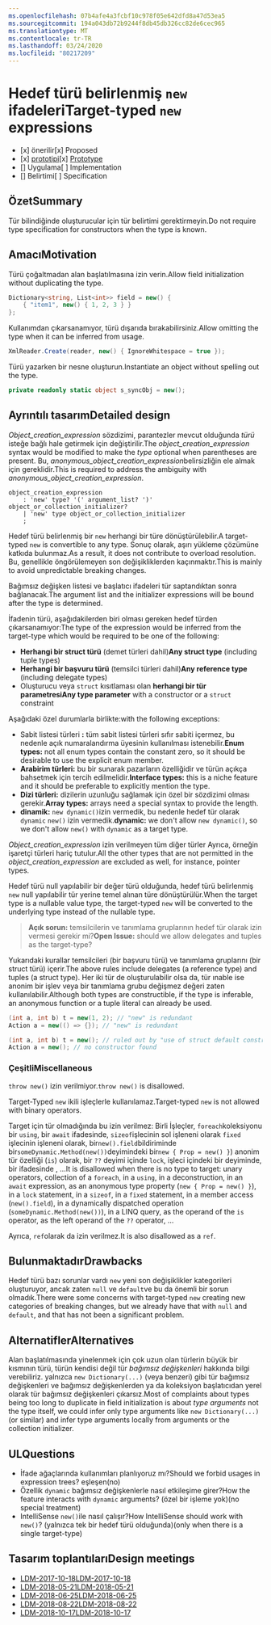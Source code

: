 ```yaml
---
ms.openlocfilehash: 07b4afe4a3fcbf10c978f05e642dfd8a47d53ea5
ms.sourcegitcommit: 194a043db72b9244f8db45db326cc82de6cec965
ms.translationtype: MT
ms.contentlocale: tr-TR
ms.lasthandoff: 03/24/2020
ms.locfileid: "80217209"
---
```


# <a name="target-typed-new-expressions"></a><span data-ttu-id="a81ea-101">Hedef türü belirlenmiş `new` ifadeleri</span><span class="sxs-lookup"><span data-stu-id="a81ea-101">Target-typed `new` expressions</span></span>

* <span data-ttu-id="a81ea-102">[x] önerilir</span><span class="sxs-lookup"><span data-stu-id="a81ea-102">[x] Proposed</span></span>
* <span data-ttu-id="a81ea-103">[x] [prototipi](https://github.com/alrz/roslyn/tree/features/target-typed-new)</span><span class="sxs-lookup"><span data-stu-id="a81ea-103">[x] [Prototype](https://github.com/alrz/roslyn/tree/features/target-typed-new)</span></span>
* <span data-ttu-id="a81ea-104">[] Uygulama</span><span class="sxs-lookup"><span data-stu-id="a81ea-104">[ ] Implementation</span></span>
* <span data-ttu-id="a81ea-105">[] Belirtimi</span><span class="sxs-lookup"><span data-stu-id="a81ea-105">[ ] Specification</span></span>

## <a name="summary"></a><span data-ttu-id="a81ea-106">Özet</span><span class="sxs-lookup"><span data-stu-id="a81ea-106">Summary</span></span>
[summary]: #summary

<span data-ttu-id="a81ea-107">Tür bilindiğinde oluşturucular için tür belirtimi gerektirmeyin.</span><span class="sxs-lookup"><span data-stu-id="a81ea-107">Do not require type specification for constructors when the type is known.</span></span> 

## <a name="motivation"></a><span data-ttu-id="a81ea-108">Amacı</span><span class="sxs-lookup"><span data-stu-id="a81ea-108">Motivation</span></span>
[motivation]: #motivation

<span data-ttu-id="a81ea-109">Türü çoğaltmadan alan başlatılmasına izin verin.</span><span class="sxs-lookup"><span data-stu-id="a81ea-109">Allow field initialization without duplicating the type.</span></span>
```cs
Dictionary<string, List<int>> field = new() {
    { "item1", new() { 1, 2, 3 } }
};
```

<span data-ttu-id="a81ea-110">Kullanımdan çıkarsanamıyor, türü dışarıda bırakabilirsiniz.</span><span class="sxs-lookup"><span data-stu-id="a81ea-110">Allow omitting the type when it can be inferred from usage.</span></span>
```cs
XmlReader.Create(reader, new() { IgnoreWhitespace = true });
```

<span data-ttu-id="a81ea-111">Türü yazarken bir nesne oluşturun.</span><span class="sxs-lookup"><span data-stu-id="a81ea-111">Instantiate an object without spelling out the type.</span></span>
```cs
private readonly static object s_syncObj = new();
```

## <a name="detailed-design"></a><span data-ttu-id="a81ea-112">Ayrıntılı tasarım</span><span class="sxs-lookup"><span data-stu-id="a81ea-112">Detailed design</span></span>
[design]: #detailed-design

<span data-ttu-id="a81ea-113">*Object_creation_expression* sözdizimi, parantezler mevcut olduğunda *türü* isteğe bağlı hale getirmek için değiştirilir.</span><span class="sxs-lookup"><span data-stu-id="a81ea-113">The *object_creation_expression* syntax would be modified to make the *type* optional when parentheses are present.</span></span> <span data-ttu-id="a81ea-114">Bu, *anonymous_object_creation_expression*belirsizliğin ele almak için gereklidir.</span><span class="sxs-lookup"><span data-stu-id="a81ea-114">This is required to address the ambiguity with *anonymous_object_creation_expression*.</span></span>
```antlr
object_creation_expression
    : 'new' type? '(' argument_list? ')' object_or_collection_initializer?
    | 'new' type object_or_collection_initializer
    ;
```

<span data-ttu-id="a81ea-115">Hedef türü belirlenmiş bir `new` herhangi bir türe dönüştürülebilir.</span><span class="sxs-lookup"><span data-stu-id="a81ea-115">A target-typed `new` is convertible to any type.</span></span> <span data-ttu-id="a81ea-116">Sonuç olarak, aşırı yükleme çözümüne katkıda bulunmaz.</span><span class="sxs-lookup"><span data-stu-id="a81ea-116">As a result, it does not contribute to overload resolution.</span></span> <span data-ttu-id="a81ea-117">Bu, genellikle öngörülemeyen son değişikliklerden kaçınmaktır.</span><span class="sxs-lookup"><span data-stu-id="a81ea-117">This is mainly to avoid unpredictable breaking changes.</span></span>

<span data-ttu-id="a81ea-118">Bağımsız değişken listesi ve başlatıcı ifadeleri tür saptandıktan sonra bağlanacak.</span><span class="sxs-lookup"><span data-stu-id="a81ea-118">The argument list and the initializer expressions will be bound after the type is determined.</span></span>

<span data-ttu-id="a81ea-119">İfadenin türü, aşağıdakilerden biri olması gereken hedef türden çıkarsanamıyor:</span><span class="sxs-lookup"><span data-stu-id="a81ea-119">The type of the expression would be inferred from the target-type which would be required to be one of the following:</span></span>

- <span data-ttu-id="a81ea-120">**Herhangi bir struct türü** (demet türleri dahil)</span><span class="sxs-lookup"><span data-stu-id="a81ea-120">**Any struct type** (including tuple types)</span></span>
- <span data-ttu-id="a81ea-121">**Herhangi bir başvuru türü** (temsilci türleri dahil)</span><span class="sxs-lookup"><span data-stu-id="a81ea-121">**Any reference type** (including delegate types)</span></span>
- <span data-ttu-id="a81ea-122">Oluşturucu veya `struct` kısıtlaması olan **herhangi bir tür parametresi**</span><span class="sxs-lookup"><span data-stu-id="a81ea-122">**Any type parameter** with a constructor or a `struct` constraint</span></span>

<span data-ttu-id="a81ea-123">Aşağıdaki özel durumlarla birlikte:</span><span class="sxs-lookup"><span data-stu-id="a81ea-123">with the following exceptions:</span></span>

- <span data-ttu-id="a81ea-124">Sabit listesi türleri **:** tüm sabit listesi türleri sıfır sabiti içermez, bu nedenle açık numaralandırma üyesinin kullanılması istenebilir.</span><span class="sxs-lookup"><span data-stu-id="a81ea-124">**Enum types:** not all enum types contain the constant zero, so it should be desirable to use the explicit enum member.</span></span>
- <span data-ttu-id="a81ea-125">**Arabirim türleri:** bu bir sunarak pazarların özelliğidir ve türün açıkça bahsetmek için tercih edilmelidir.</span><span class="sxs-lookup"><span data-stu-id="a81ea-125">**Interface types:** this is a niche feature and it should be preferable to explicitly mention the type.</span></span>
- <span data-ttu-id="a81ea-126">**Dizi türleri:** dizilerin uzunluğu sağlamak için özel bir sözdizimi olması gerekir.</span><span class="sxs-lookup"><span data-stu-id="a81ea-126">**Array types:** arrays need a special syntax to provide the length.</span></span>
- <span data-ttu-id="a81ea-127">**dinamik:** `new dynamic()`izin vermedik, bu nedenle hedef tür olarak `dynamic` `new()` izin vermedik.</span><span class="sxs-lookup"><span data-stu-id="a81ea-127">**dynamic:** we don't allow `new dynamic()`, so we don't allow `new()` with `dynamic` as a target type.</span></span>

<span data-ttu-id="a81ea-128">*Object_creation_expression* izin verilmeyen tüm diğer türler Ayrıca, örneğin işaretçi türleri hariç tutulur.</span><span class="sxs-lookup"><span data-stu-id="a81ea-128">All the other types that are not permitted in the *object_creation_expression* are excluded as well, for instance, pointer types.</span></span>

<span data-ttu-id="a81ea-129">Hedef türü null yapılabilir bir değer türü olduğunda, hedef türü belirlenmiş `new` null yapılabilir tür yerine temel alınan türe dönüştürülür.</span><span class="sxs-lookup"><span data-stu-id="a81ea-129">When the target type is a nullable value type, the target-typed `new` will be converted to the underlying type instead of the nullable type.</span></span>

> <span data-ttu-id="a81ea-130">**Açık sorun:** temsilcilerin ve tanımlama gruplarının hedef tür olarak izin vermesi gerekir mi?</span><span class="sxs-lookup"><span data-stu-id="a81ea-130">**Open Issue:** should we allow delegates and tuples as the target-type?</span></span>

<span data-ttu-id="a81ea-131">Yukarıdaki kurallar temsilcileri (bir başvuru türü) ve tanımlama gruplarını (bir struct türü) içerir.</span><span class="sxs-lookup"><span data-stu-id="a81ea-131">The above rules include delegates (a reference type) and tuples (a struct type).</span></span> <span data-ttu-id="a81ea-132">Her iki tür de oluşturulabilir olsa da, tür ınable ise anonim bir işlev veya bir tanımlama grubu değişmez değeri zaten kullanılabilir.</span><span class="sxs-lookup"><span data-stu-id="a81ea-132">Although both types are constructible, if the type is inferable, an anonymous function or a tuple literal can already be used.</span></span>
```cs
(int a, int b) t = new(1, 2); // "new" is redundant
Action a = new(() => {}); // "new" is redundant

(int a, int b) t = new(); // ruled out by "use of struct default constructor"
Action a = new(); // no constructor found
```

### <a name="miscellaneous"></a><span data-ttu-id="a81ea-133">Çeşitli</span><span class="sxs-lookup"><span data-stu-id="a81ea-133">Miscellaneous</span></span>

<span data-ttu-id="a81ea-134">`throw new()` izin verilmiyor.</span><span class="sxs-lookup"><span data-stu-id="a81ea-134">`throw new()` is disallowed.</span></span>

<span data-ttu-id="a81ea-135">Target-Typed `new` ikili işleçlerle kullanılamaz.</span><span class="sxs-lookup"><span data-stu-id="a81ea-135">Target-typed `new` is not allowed with binary operators.</span></span>

<span data-ttu-id="a81ea-136">Target için tür olmadığında bu izin verilmez: Birli İşleçler, `foreach`koleksiyonu bir `using`, bir `await` ifadesinde, `sizeof`işlecinin sol işleneni olarak `fixed` işlecinin işleneni olarak, bir`new().field`bildiriminde bir`someDynamic.Method(new())`deyimindeki bir`new { Prop = new() }`) anonim tür özelliği (`is`) olarak, bir `??` deyimi içinde `lock`, işleci içindeki bir deyiminde, bir ifadesinde ,  ...</span><span class="sxs-lookup"><span data-stu-id="a81ea-136">It is disallowed when there is no type to target: unary operators, collection of a `foreach`, in a `using`, in a deconstruction, in an `await` expression, as an anonymous type property (`new { Prop = new() }`), in a `lock` statement, in a `sizeof`, in a `fixed` statement, in a member access (`new().field`), in a dynamically dispatched operation (`someDynamic.Method(new())`), in a LINQ query, as the operand of the `is` operator, as the left operand of the `??` operator,  ...</span></span>

<span data-ttu-id="a81ea-137">Ayrıca, `ref`olarak da izin verilmez.</span><span class="sxs-lookup"><span data-stu-id="a81ea-137">It is also disallowed as a `ref`.</span></span>

## <a name="drawbacks"></a><span data-ttu-id="a81ea-138">Bulunmaktadır</span><span class="sxs-lookup"><span data-stu-id="a81ea-138">Drawbacks</span></span>
[drawbacks]: #drawbacks

<span data-ttu-id="a81ea-139">Hedef türü bazı sorunlar vardı `new` yeni son değişiklikler kategorileri oluşturuyor, ancak zaten `null` ve `default`ve bu da önemli bir sorun olmadık.</span><span class="sxs-lookup"><span data-stu-id="a81ea-139">There were some concerns with target-typed `new` creating new categories of breaking changes, but we already have that with `null` and `default`, and that has not been a significant problem.</span></span>

## <a name="alternatives"></a><span data-ttu-id="a81ea-140">Alternatifler</span><span class="sxs-lookup"><span data-stu-id="a81ea-140">Alternatives</span></span>
[alternatives]: #alternatives

<span data-ttu-id="a81ea-141">Alan başlatılmasında yinelenmek için çok uzun olan türlerin büyük bir kısmının türü, türün kendisi değil tür *bağımsız değişkenleri* hakkında bilgi verebiliriz. yalnızca `new Dictionary(...)` (veya benzeri) gibi tür bağımsız değişkenleri ve bağımsız değişkenlerden ya da koleksiyon başlatıcıdan yerel olarak tür bağımsız değişkenleri çıkarsız.</span><span class="sxs-lookup"><span data-stu-id="a81ea-141">Most of complaints about types being too long to duplicate in field initialization is about *type arguments* not the type itself, we could infer only type arguments like `new Dictionary(...)` (or similar) and infer type arguments locally from arguments or the collection initializer.</span></span>

## <a name="questions"></a><span data-ttu-id="a81ea-142">UL</span><span class="sxs-lookup"><span data-stu-id="a81ea-142">Questions</span></span>
[questions]: #questions

- <span data-ttu-id="a81ea-143">İfade ağaçlarında kullanımları planlıyoruz mı?</span><span class="sxs-lookup"><span data-stu-id="a81ea-143">Should we forbid usages in expression trees?</span></span> <span data-ttu-id="a81ea-144">eşleşen</span><span class="sxs-lookup"><span data-stu-id="a81ea-144">(no)</span></span>
- <span data-ttu-id="a81ea-145">Özellik `dynamic` bağımsız değişkenlerle nasıl etkileşime girer?</span><span class="sxs-lookup"><span data-stu-id="a81ea-145">How the feature interacts with `dynamic` arguments?</span></span> <span data-ttu-id="a81ea-146">(özel bir işleme yok)</span><span class="sxs-lookup"><span data-stu-id="a81ea-146">(no special treatment)</span></span>
- <span data-ttu-id="a81ea-147">IntelliSense `new()`ile nasıl çalışır?</span><span class="sxs-lookup"><span data-stu-id="a81ea-147">How IntelliSense should work with `new()`?</span></span> <span data-ttu-id="a81ea-148">(yalnızca tek bir hedef türü olduğunda)</span><span class="sxs-lookup"><span data-stu-id="a81ea-148">(only when there is a single target-type)</span></span>

## <a name="design-meetings"></a><span data-ttu-id="a81ea-149">Tasarım toplantıları</span><span class="sxs-lookup"><span data-stu-id="a81ea-149">Design meetings</span></span>

- [<span data-ttu-id="a81ea-150">LDM-2017-10-18</span><span class="sxs-lookup"><span data-stu-id="a81ea-150">LDM-2017-10-18</span></span>](https://github.com/dotnet/csharplang/blob/master/meetings/2017/LDM-2017-10-18.md#100)
- [<span data-ttu-id="a81ea-151">LDM-2018-05-21</span><span class="sxs-lookup"><span data-stu-id="a81ea-151">LDM-2018-05-21</span></span>](https://github.com/dotnet/csharplang/blob/master/meetings/2018/LDM-2018-05-21.md)
- [<span data-ttu-id="a81ea-152">LDM-2018-06-25</span><span class="sxs-lookup"><span data-stu-id="a81ea-152">LDM-2018-06-25</span></span>](https://github.com/dotnet/csharplang/blob/master/meetings/2018/LDM-2018-06-25.md)
- [<span data-ttu-id="a81ea-153">LDM-2018-08-22</span><span class="sxs-lookup"><span data-stu-id="a81ea-153">LDM-2018-08-22</span></span>](https://github.com/dotnet/csharplang/blob/master/meetings/2018/LDM-2018-08-22.md#target-typed-new)
- [<span data-ttu-id="a81ea-154">LDM-2018-10-17</span><span class="sxs-lookup"><span data-stu-id="a81ea-154">LDM-2018-10-17</span></span>](https://github.com/dotnet/csharplang/blob/master/meetings/2018/LDM-2018-10-17.md)
